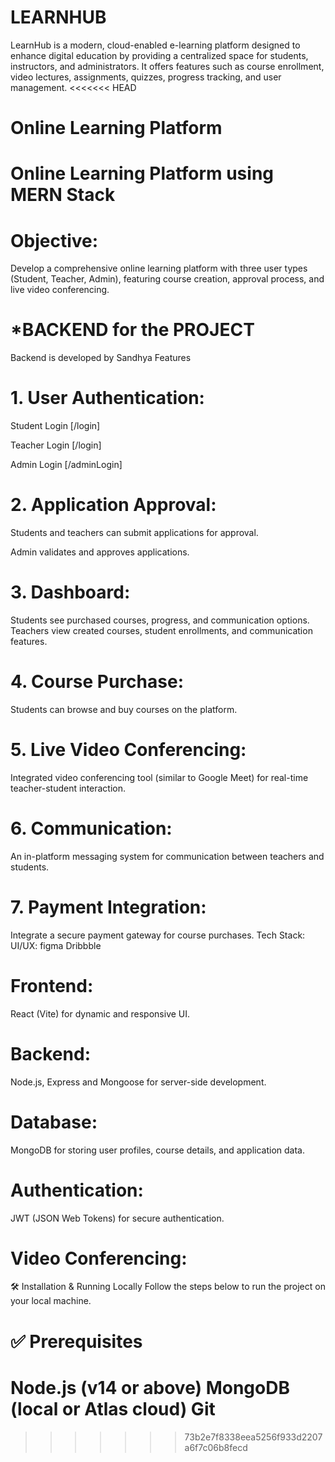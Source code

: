 # LEARNHUB
LearnHub is a modern, cloud-enabled e-learning platform designed to enhance digital education by providing a centralized space for students, instructors, and administrators. It offers features such as course enrollment, video lectures, assignments, quizzes, progress tracking, and user management.
<<<<<<< HEAD

# Online Learning Platform

# Online Learning Platform using MERN Stack

# Objective:
Develop a comprehensive online learning platform with three user types (Student, Teacher, Admin), featuring course creation, approval process, and live video conferencing.

# *BACKEND for the PROJECT
Backend is developed by Sandhya
Features

# 1. User Authentication:
Student Login [/login]

Teacher Login [/login]

Admin Login [/adminLogin]

# 2. Application Approval:
Students and teachers can submit applications for approval.

Admin validates and approves applications.

# 3. Dashboard:
Students see purchased courses, progress, and communication options.
Teachers view created courses, student enrollments, and communication features.


# 4. Course Purchase:
Students can browse and buy courses on the platform.


# 5. Live Video Conferencing:
Integrated video conferencing tool (similar to Google Meet) for real-time teacher-student interaction.
# 6. Communication:
An in-platform messaging system for communication between teachers and students.
# 7. Payment Integration:
Integrate a secure payment gateway for course purchases.
Tech Stack:
UI/UX:
figma
Dribbble
# Frontend:
React (Vite) for dynamic and responsive UI.
# Backend:
Node.js, Express and Mongoose for server-side development.
# Database:
MongoDB for storing user profiles, course details, and application data.
# Authentication:
JWT (JSON Web Tokens) for secure authentication.
# Video Conferencing:
🛠️ Installation & Running Locally
Follow the steps below to run the project on your local machine.

# ✅ Prerequisites
Node.js (v14 or above)
MongoDB (local or Atlas cloud)
Git
=======
>>>>>>> 73b2e7f8338eea5256f933d2207a6f7c06b8fecd
